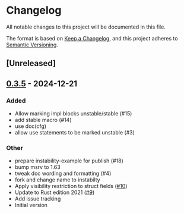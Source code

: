# Changelog

All notable changes to this project will be documented in this file.

The format is based on [Keep a Changelog](https://keepachangelog.com/en/1.0.0/),
and this project adheres to [Semantic Versioning](https://semver.org/spec/v2.0.0.html).

## [Unreleased]

## [0.3.5](https://github.com/ratatui/instability/compare/instability-example-v0.3.4...instability-example-v0.3.5) - 2024-12-21

### Added

- Allow marking impl blocks unstable/stable (#15)
- add stable macro (#14)
- use doc(cfg)
- allow use statements to be marked unstable (#3)

### Other

- prepare instability-example for publish (#18)
- bump msrv to 1.63
- tweak doc wording and formatting (#4)
- fork and change name to instabilty
- Apply visibility restriction to struct fields ([#10](https://github.com/ratatui/instability/pull/10))
- Update to Rust edition 2021 ([#9](https://github.com/ratatui/instability/pull/9))
- Add issue tracking
- Initial version
